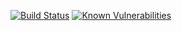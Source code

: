 [![Build Status](https://travis-ci.org/IagoRochaPorto/clean-react.svg?branch=main)](https://travis-ci.org/IagoRochaPorto/clean-react)
[![Known Vulnerabilities](https://snyk.io/test/github/IagoRochaPorto/clean-react/badge.svg)](https://snyk.io/test/github/IagoRochaPorto/clean-react)
